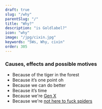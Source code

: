 ```yaml
---
draft: true
slug: "/why"
parentSlug: "/"
title: "Why?"
description: "is Goldlabel?"
icon: "why"
image: "/jpg/cixin.jpg"
keywords: "5Ws, Why, cixin"
order: 305
---
```


### Causes, effects and possible motives

- Because of the tiger in the forest
- Because it’s one point oh
- Because we can do better
- Because it’s time
- Because we're [Gen X](https://listingslab.com/balance/generation-x/)
- Because we're [not here to fuck spiders](https://www.urbandictionary.com/define.php?term=Not%20here%20to%20Fuck%20Spiders)
